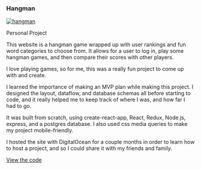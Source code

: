 ### Hangman
[![hangman](jaredmtanner-portfolio/images/hangman-phone-game.png)](jaredmtanner-portfolio/images/hangman-phone-game.png)


Personal Project

This website is a hangman game wrapped up with user rankings and fun word categories to choose from. It allows for a user to log in, play some hangman games, and then compare their scores with other players.

I love playing games, so for me, this was a really fun project to come up with and create.

I learned the importance of making an MVP plan while making this project. I designed the layout, dataflow, and database schemas all before starting to code, and it really helped me to keep track of where I was, and how far I had to go.

It was built from scratch, using create-react-app, React, Redux, Node.js, express, and a postgres database. I also used css media queries to make my project mobile-friendly.

I hosted the site with DigitalOcean for a couple months in order to learn how to host a project, and so I could share it with my friends and family.

[View the code](https://github.com/Deraj21/hangman-website)


